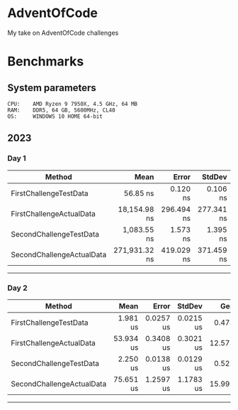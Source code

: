 # AdventOfCode
My take on AdventOfCode challenges

# Benchmarks

## System parameters

```
CPU:    AMD Ryzen 9 7950X, 4.5 GHz, 64 MB
RAM:    DDR5, 64 GB, 5600MHz, CL40
OS:     WINDOWS 10 HOME 64-bit
```

## 2023

### Day 1

| Method                    | Mean          | Error      | StdDev     | Gen0     | Gen1    | Allocated |
|-------------------------- |--------------:|-----------:|-----------:|---------:|--------:|----------:|
| FirstChallengeTestData    |      56.85 ns |   0.120 ns |   0.106 ns |   0.0162 |       - |     272 B |
| FirstChallengeActualData  |  18,154.98 ns | 296.494 ns | 277.341 ns |   4.6082 |  1.0071 |   77152 B |
| SecondChallengeTestData   |   1,083.55 ns |   1.573 ns |   1.395 ns |   0.4387 |       - |    7368 B |
| SecondChallengeActualData | 271,931.32 ns | 419.029 ns | 371.459 ns | 109.8633 | 27.3438 | 1845219 B |

***

### Day 2

| Method                    | Mean      | Error     | StdDev    | Gen0    | Gen1   | Allocated |
|-------------------------- |----------:|----------:|----------:|--------:|-------:|----------:|
| FirstChallengeTestData    |  1.981 us | 0.0257 us | 0.0215 us |  0.4730 |      - |   7.75 KB |
| FirstChallengeActualData  | 53.934 us | 0.3408 us | 0.3021 us | 12.5732 | 1.0376 | 205.62 KB |
| SecondChallengeTestData   |  2.250 us | 0.0138 us | 0.0129 us |  0.5226 |      - |   8.59 KB |
| SecondChallengeActualData | 75.651 us | 1.2597 us | 1.1783 us | 15.9912 | 1.3428 | 262.59 KB |

***
